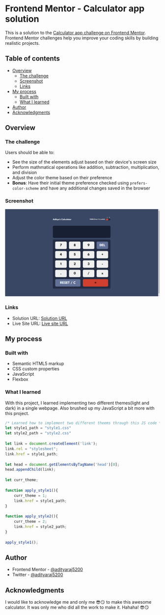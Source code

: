 # Frontend Mentor - Calculator app solution

This is a solution to the [Calculator app challenge on Frontend Mentor](https://www.frontendmentor.io/challenges/calculator-app-9lteq5N29). Frontend Mentor challenges help you improve your coding skills by building realistic projects. 

## Table of contents

- [Overview](#overview)
  - [The challenge](#the-challenge)
  - [Screenshot](#screenshot)
  - [Links](#links)
- [My process](#my-process)
  - [Built with](#built-with)
  - [What I learned](#what-i-learned)
- [Author](#author)
- [Acknowledgments](#acknowledgments)

## Overview

### The challenge

Users should be able to:

- See the size of the elements adjust based on their device's screen size
- Perform mathmatical operations like addition, subtraction, multiplication, and division
- Adjust the color theme based on their preference
- **Bonus**: Have their initial theme preference checked using `prefers-color-scheme` and have any additional changes saved in the browser

### Screenshot

![](./screenshot.jpg)

### Links

- Solution URL: [Solution URL](https://www.frontendmentor.io/challenges/calculator-app-9lteq5N29/hub/calculator-app-made-with-html-css-js-_lGmcRyiBT)
- Live Site URL: [Live site URL](https://adityaraj5200.github.io/Calculator-App/)

## My process

### Built with

- Semantic HTML5 markup
- CSS custom properties
- JavaScript
- Flexbox

### What I learned

With this project, I learned implementing two different themes(light and dark) in a single webpage.
Also brushed up my JavaScript a bit more with this project.


```js
/* Learned how to implement two different theems through this JS code */
let style1_path = "style1.css"
let style2_path = "style2.css"

let link = document.createElement('link');
link.rel = "stylesheet";
link.href = style1_path;

let head = document.getElementsByTagName('head')[0];
head.appendChild(link);

let curr_theme;

function apply_style1(){
    curr_theme = 1;
    link.href = style1_path;
}

function apply_style2(){
    curr_theme = 2;
    link.href = style2_path;
}

apply_style1();
```

## Author

- Frontend Mentor - [@adityaraj5200](https://www.frontendmentor.io/profile/adityaraj5200)
- Twitter - [@adityaraj5200](https://www.twitter.com/adityaraj5200)


## Acknowledgments

I would like to acknowledge me and only me 😎😏 to make this awesome calculator. It was only me who did all the work to make it. Hahaha! 😎😏